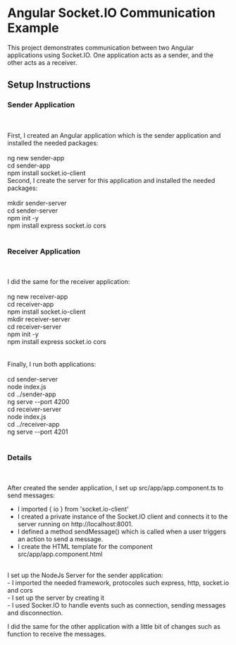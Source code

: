 # Angular Socket.IO Communication Example

This project demonstrates communication between two Angular applications using Socket.IO. One application acts as a sender, and the other acts as a receiver.

## Setup Instructions

### Sender Application
<br><br>
First, I created an Angular application which is the sender application and installed the needed packages:
<br><br>
ng new sender-app
<br>
cd sender-app
<br>
npm install socket.io-client
<br>
Second, I create the server for this application and installed the needed packages:
<br><br>
mkdir sender-server
<br>
cd sender-server
<br>
npm init -y
<br>
npm install express socket.io cors
<br><br>
### Receiver Application
<br><br>
I did the same for the receiver application:
<br><br> 
ng new receiver-app <br>
cd receiver-app <br>
npm install socket.io-client <br>
mkdir receiver-server <br>
cd receiver-server <br>
npm init -y <br>
npm install express socket.io cors <br>
<br><br>
Finally, I run both applications: <br>
<br>
cd sender-server <br> 
node index.js <br>
cd ../sender-app <br>
ng serve --port 4200 <br>
cd receiver-server <br>
node index.js <br>
cd ../receiver-app <br>
ng serve --port 4201 <br>
<br>
### Details
<br><br>
After created the sender application, I set up src/app/app.component.ts to send messages: <br>
- I imported { io } from 'socket.io-client' <br>
- I created a private instance of the Socket.IO client and connects it to the server running on http://localhost:8001. <br>
- I defined a method sendMessage() which is called when a user triggers an action to send a message. <br>
- I create the HTML template for the component src/app/app.component.html <br>
<br>
I set up the NodeJs Server for the sender application:<br>
- I imported the needed framework, protocoles such express, http, socket.io and cors <br>
- I set up the server by creating it <br>
- I used Socker.IO to handle events such as connection, sending messages and disconnection. <br>

I did the same for the other application with a little bit of changes such as function to receive the messages.
